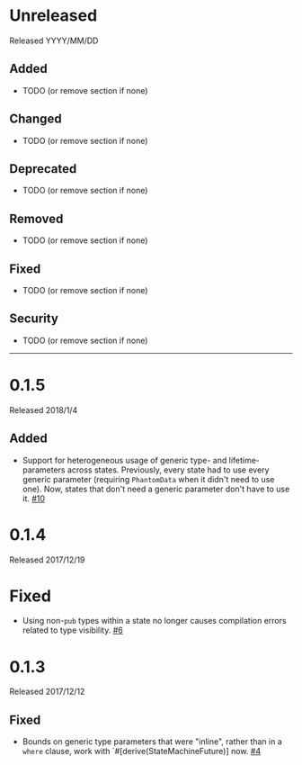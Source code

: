 # Unreleased

Released YYYY/MM/DD

## Added

* TODO (or remove section if none)

## Changed

* TODO (or remove section if none)

## Deprecated

* TODO (or remove section if none)

## Removed

* TODO (or remove section if none)

## Fixed

* TODO (or remove section if none)

## Security

* TODO (or remove section if none)

--------------------------------------------------------------------------------

# 0.1.5

Released 2018/1/4

## Added

* Support for heterogeneous usage of generic type- and lifetime-parameters
  across states. Previously, every state had to use every generic parameter
  (requiring `PhantomData` when it didn't need to use one). Now, states that
  don't need a generic parameter don't have to use it. [#10][]

[#10]: https://github.com/fitzgen/state_machine_future/pull/10

# 0.1.4

Released 2017/12/19

# Fixed

* Using non-`pub` types within a state no longer causes compilation errors
  related to type visibility. [#6][]

[#6]: https://github.com/fitzgen/state_machine_future/issues/6

# 0.1.3

Released 2017/12/12

## Fixed

* Bounds on generic type parameters that were "inline", rather than in a `where`
  clause, work with `#[derive(StateMachineFuture)] now. [#4][]

[#4]: https://github.com/fitzgen/state_machine_future/pull/4
